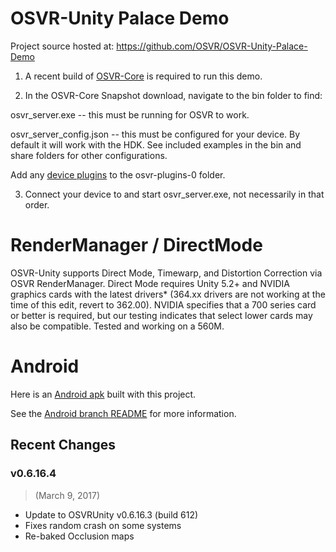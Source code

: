 # OSVR-Unity Palace Demo

Project source hosted at: https://github.com/OSVR/OSVR-Unity-Palace-Demo

1) A recent build of [OSVR-Core](http://osvr.github.io/using/) is required to run this demo.

2) In the OSVR-Core Snapshot download, navigate to the bin folder to find:

osvr_server.exe -- this must be running for OSVR to work.

osvr_server_config.json -- this must be configured for your device. By default it will work with the HDK. See included examples in the bin and share folders for other configurations.

Add any [device plugins](http://osvr.github.io/using/) to the osvr-plugins-0 folder. 

3) Connect your device to and start osvr_server.exe, not necessarily in that order.

# RenderManager / DirectMode
OSVR-Unity supports Direct Mode, Timewarp, and Distortion Correction via OSVR RenderManager. Direct Mode requires Unity 5.2+ and NVIDIA graphics cards with the latest drivers* (364.xx drivers are not working at the time of this edit, revert to 362.00). NVIDIA specifies that a 700 series card or better is required, but our testing indicates that select lower cards may also be compatible. Tested and working on a 560M.

# Android
Here is an [Android apk](https://github.com/OSVR/OSVR-Unity-Palace-Demo/releases/tag/v0.1.1-android) built with this project.

See the [Android branch README](https://github.com/OSVR/OSVR-Unity-Palace-Demo/blob/androidPalace/README.md) for more information.

## Recent Changes
### v0.6.16.4
> (March 9, 2017)

- Update to OSVRUnity v0.6.16.3 (build 612)
- Fixes random crash on some systems
- Re-baked Occlusion maps
